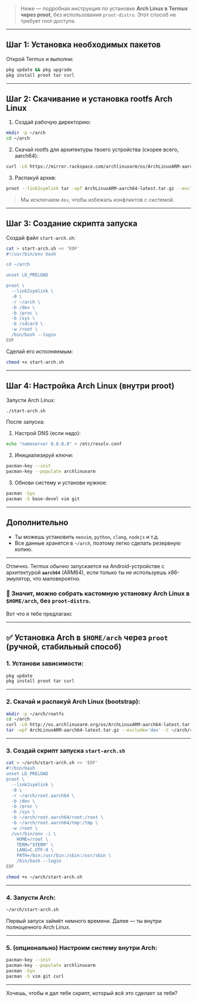 > Ниже — подробная инструкция по установке **Arch Linux в Termux через proot**, без использования `proot-distro`. Этот способ не требует root-доступа.

---

## **Шаг 1: Установка необходимых пакетов**

Открой Termux и выполни:

```bash
pkg update && pkg upgrade
pkg install proot tar curl
```

---

## **Шаг 2: Скачивание и установка rootfs Arch Linux**

1. Создай рабочую директорию:

```bash
mkdir -p ~/arch
cd ~/arch
```

2. Скачай rootfs для архитектуры твоего устройства (скорее всего, aarch64):

```bash
curl -LO https://mirror.rackspace.com/archlinuxarm/os/ArchLinuxARM-aarch64-latest.tar.gz
```

3. Распакуй архив:

```bash
proot --link2symlink tar -xpf ArchLinuxARM-aarch64-latest.tar.gz --exclude='dev' -C ~/arch
```

> Мы исключаем `dev`, чтобы избежать конфликтов с системой.

---

## **Шаг 3: Создание скрипта запуска**

Создай файл `start-arch.sh`:

```bash
cat > start-arch.sh << 'EOF'
#!/usr/bin/env bash

cd ~/arch

unset LD_PRELOAD

proot \
  --link2symlink \
  -0 \
  -r ~/arch \
  -b /dev \
  -b /proc \
  -b /sys \
  -b /sdcard \
  -w /root \
  /bin/bash --login
EOF
```

Сделай его исполняемым:

```bash
chmod +x start-arch.sh
```

---

## **Шаг 4: Настройка Arch Linux (внутри proot)**

Запусти Arch Linux:

```bash
./start-arch.sh
```

После запуска:

1. Настрой DNS (если надо):

```bash
echo "nameserver 8.8.8.8" > /etc/resolv.conf
```

2. Инициализируй ключи:

```bash
pacman-key --init
pacman-key --populate archlinuxarm
```

3. Обнови систему и установи нужное:

```bash
pacman -Syu
pacman -S base-devel vim git
```

---

## **Дополнительно**

* Ты можешь установить `neovim`, `python`, `clang`, `nodejs` и т.д.
* Все данные хранятся в `~/arch`, поэтому легко сделать резервную копию.

---

Отлично. Termux обычно запускается на Android-устройстве с архитектурой **`aarch64`** (ARM64), если только ты не используешь x86-эмулятор, что маловероятно.

### 🔧 Значит, можно собрать кастомную установку Arch Linux в `$HOME/arch`, без `proot-distro`.

Вот что я тебе предлагаю:

---

## ✅ Установка Arch в `$HOME/arch` через `proot` (ручной, стабильный способ)

### 1. Установи зависимости:

```bash
pkg update
pkg install proot tar curl
```

---

### 2. Скачай и распакуй Arch Linux (bootstrap):

```bash
mkdir -p ~/arch/rootfs
cd ~/arch
curl -LO http://os.archlinuxarm.org/os/ArchLinuxARM-aarch64-latest.tar.gz
tar -xpf ArchLinuxARM-aarch64-latest.tar.gz --exclude='dev' -C ~/arch/rootfs
```

---

### 3. Создай скрипт запуска `start-arch.sh`

```bash
cat > ~/arch/start-arch.sh << 'EOF'
#!/bin/bash
unset LD_PRELOAD
proot \
  --link2symlink \
  -0 \
  -r ~/arch/root.aarch64 \
  -b /dev \
  -b /proc \
  -b /sys \
  -b ~/arch/root.aarch64/root:/root \
  -b ~/arch/root.aarch64/tmp:/tmp \
  -w /root \
  /usr/bin/env -i \
    HOME=/root \
    TERM="$TERM" \
    LANG=C.UTF-8 \
    PATH=/bin:/usr/bin:/sbin:/usr/sbin \
    /bin/bash --login
EOF

chmod +x ~/arch/start-arch.sh
```

---

### 4. Запусти Arch:

```bash
~/arch/start-arch.sh
```

Первый запуск займёт немного времени. Далее — ты внутри полноценного Arch Linux.

---

### 5. (опционально) Настроим систему внутри Arch:

```bash
pacman-key --init
pacman-key --populate archlinuxarm
pacman -Syu
pacman -S vim git curl
```

---

Хочешь, чтобы я дал тебе скрипт, который всё это сделает за тебя?

